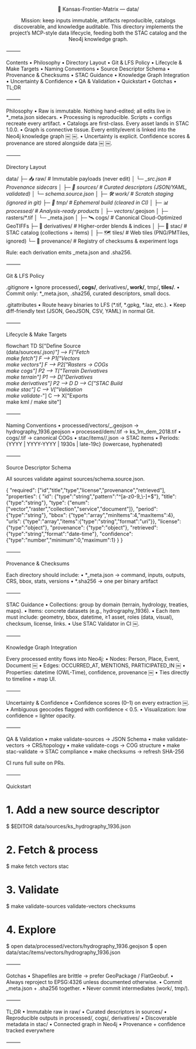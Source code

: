 
<div align="center">


📂 Kansas-Frontier-Matrix — data/

Mission: keep inputs immutable, artifacts reproducible, catalogs discoverable, and knowledge auditable.
This directory implements the project’s MCP-style data lifecycle, feeding both the STAC catalog and the Neo4j knowledge graph.

</div>



⸻

Contents
	•	Philosophy
	•	Directory Layout
	•	Git & LFS Policy
	•	Lifecycle & Make Targets
	•	Naming Conventions
	•	Source Descriptor Schema
	•	Provenance & Checksums
	•	STAC Guidance
	•	Knowledge Graph Integration
	•	Uncertainty & Confidence
	•	QA & Validation
	•	Quickstart
	•	Gotchas
	•	TL;DR

⸻

Philosophy
	•	Raw is immutable. Nothing hand-edited; all edits live in *_meta.json sidecars.
	•	Processing is reproducible. Scripts + configs recreate every artifact.
	•	Catalogs are first-class. Every asset lands in STAC 1.0.0.
	•	Graph is connective tissue. Every entity/event is linked into the Neo4j knowledge graph ￼ ￼.
	•	Uncertainty is explicit. Confidence scores & provenance are stored alongside data ￼ ￼.

⸻

Directory Layout

data/
├─ 📥 raw/             # Immutable payloads (never edit)
│  └─ *_src.json       # Provenance sidecars
│
├─ 📝 sources/         # Curated descriptors (JSON/YAML, validated)
│  └─ schema.source.json
│
├─ 🛠 work/            # Scratch staging (ignored in git)
├─ 🧹 tmp/             # Ephemeral build (cleared in CI)
│
├─ 📊 processed/       # Analysis-ready products
│  ├─ vectors/*.geojson
│  ├─ rasters/*.tif
│  └─ _meta.json
│
├─ 🛰 cogs/            # Canonical Cloud-Optimized GeoTIFFs
├─ 🔬 derivatives/     # Higher-order blends & indices
│
├─ 📂 stac/            # STAC catalog (collections + items)
│
├─ 🗺 tiles/            # Web tiles (PNG/PMTiles, ignored)
└─ 📖 provenance/      # Registry of checksums & experiment logs

Rule: each derivation emits _meta.json and .sha256.

⸻

Git & LFS Policy

.gitignore
	•	Ignore processed/**, cogs/**, derivatives/**, work/**, tmp/**, tiles/**.
	•	Commit only: *_meta.json, .sha256, curated descriptors, small docs.

.gitattributes
	•	Route heavy binaries to LFS (*.tif, *.gpkg, *.laz, etc.).
	•	Keep diff-friendly text (JSON, GeoJSON, CSV, YAML) in normal Git.

⸻

Lifecycle & Make Targets

flowchart TD
  S["Define Source<br/>(data/sources/*.json)"] --> F["Fetch<br/>make fetch"]
  F --> P1["Vectors<br/>make vectors"]
  F --> P2["Rasters → COGs<br/>make cogs"]
  P2 --> T["Terrain Derivatives<br/>make terrain"]
  P1 --> D["Derivatives<br/>make derivatives"]
  P2 --> D
  D --> C["STAC Build<br/>make stac"]
  C --> V["Validation<br/>make validate-*"]
  C --> X["Exports<br/>make kml / make site"]

<!-- END OF MERMAID -->



⸻

Naming Conventions
	•	processed/vectors/<layer>_<period>.geojson → hydrography_1936.geojson
	•	processed/dem/<id>.tif → ks_1m_dem_2018.tif
	•	cogs/<id>.tif → canonical COGs
	•	stac/items/<collection>/<id>.json → STAC items
	•	Periods: {YYYY | YYYY-YYYY | 1930s | late-19c} (lowercase, hyphenated)

⸻

Source Descriptor Schema

All sources validate against sources/schema.source.json.

{
  "required": ["id","title","type","license","provenance","retrieved"],
  "properties": {
    "id": {"type":"string","pattern":"^[a-z0-9_\\-]+$"},
    "title": {"type":"string"},
    "type": {"enum":["vector","raster","collection","service","document"]},
    "period": {"type":"string"},
    "bbox": {"type":"array","minItems":4,"maxItems":4},
    "urls": {"type":"array","items":{"type":"string","format":"uri"}},
    "license": {"type":"object"},
    "provenance": {"type":"object"},
    "retrieved": {"type":"string","format":"date-time"},
    "confidence": {"type":"number","minimum":0,"maximum":1}
  }
}


⸻

Provenance & Checksums

Each directory should include:
	•	*_meta.json → command, inputs, outputs, CRS, bbox, stats, versions
	•	*.sha256 → one per binary artifact

⸻

STAC Guidance
	•	Collections: group by domain (terrain, hydrology, treaties, maps).
	•	Items: concrete datasets (e.g., hydrography_1936).
	•	Each item must include: geometry, bbox, datetime, ≥1 asset, roles (data, visual), checksum, license, links.
	•	Use STAC Validator in CI ￼.

⸻

Knowledge Graph Integration

Every processed entity flows into Neo4j:
	•	Nodes: Person, Place, Event, Document ￼
	•	Edges: OCCURRED_AT, MENTIONS, PARTICIPATED_IN ￼
	•	Properties: datetime (OWL-Time), confidence, provenance ￼
	•	Ties directly to timeline + map UI.

⸻

Uncertainty & Confidence
	•	Confidence scores (0–1) on every extraction ￼.
	•	Ambiguous geocodes flagged with confidence < 0.5.
	•	Visualization: low confidence = lighter opacity.

⸻

QA & Validation
	•	make validate-sources → JSON Schema
	•	make validate-vectors → CRS/topology
	•	make validate-cogs → COG structure
	•	make stac-validate → STAC compliance
	•	make checksums → refresh SHA-256

CI runs full suite on PRs.

⸻

Quickstart

# 1. Add a new source descriptor
$ $EDITOR data/sources/ks_hydrography_1936.json

# 2. Fetch & process
$ make fetch vectors stac

# 3. Validate
$ make validate-sources validate-vectors checksums

# 4. Explore
$ open data/processed/vectors/hydrography_1936.geojson
$ open data/stac/items/vectors/hydrography_1936.json


⸻

Gotchas
	•	Shapefiles are brittle → prefer GeoPackage / FlatGeobuf.
	•	Always reproject to EPSG:4326 unless documented otherwise.
	•	Commit _meta.json + .sha256 together.
	•	Never commit intermediates (work/, tmp/).

⸻

TL;DR
	•	Immutable raw in raw/
	•	Curated descriptors in sources/
	•	Reproducible outputs in processed/, cogs/, derivatives/
	•	Discoverable metadata in stac/
	•	Connected graph in Neo4j
	•	Provenance + confidence tracked everywhere

⸻
